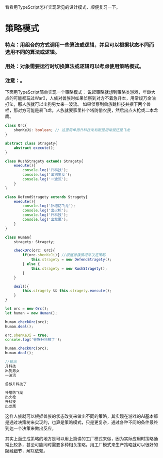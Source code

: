 看看用TypeScript怎样实现常见的设计模式，顺便复习一下。

# 策略模式

### 特点：用组合的方式调用一些算法或逻辑，并且可以根据状态不同而选用不同的算法或逻辑。

### 用处：对象需要运行时切换算法或逻辑可以考虑使用策略模式。

### 注意：。

下面用TypeScript简单实现一个策略模式：
说起策略就想到策略类游戏，年龄大点的可能都玩过War3，人族对兽族时如果侦察到对方不着急升本，用常规万金油打法，那人族就可以出狗男女来一波流。
如果侦察到兽族跳科技并摆下两个兽栏，那对方可能是暴飞龙，人族就要家里补个塔防偷农民，然后出点火枪或二本龙鹰。

```ts
class Orc{
    shenKeJi: boolean; // 这里简单用升科技来判断是用常规还是飞龙
}

abstract class Stragety{
    abstract execute();
}

class RushStragety extends Stragety{
    execute(){
        console.log('升科技');
        console.log('出狗男女');
        console.log('一波流');
    }
}

class DefendStragety extends Stragety{
    execute(){
        console.log('补塔防飞龙');
        console.log('出火枪');
        console.log('升科技');
        console.log('出龙鹰');
    }
}

class Human{
    stragety: Stragety;

    checkOrc(orc: Orc){
        if(orc.shenKeJi){ //根据兽族情况来决定策略
            this.stragety = new DefendStragety();
        } else {
            this.stragety = new RushStragety();
        }
    }

    deal(){
        this.stragety && this.stragety.execute();
    }
}

let orc = new Orc();
let human = new Human();

human.checkOrc(orc);
human.deal();

orc.shenKeJi = true;
console.log('兽族升科技了');

human.checkOrc(orc);
human.deal();

//输出
升科技
出狗男女
一波流

兽族升科技了

补塔防飞龙
出火枪
升科技
出龙鹰
```
这样人族就可以根据兽族的状态改变来做出不同的策略，其实现在游戏的AI基本都是通过决策树来实现的，也算是策略模式，只是更复杂，通过各种不同的条件最终到达一个决策来做出反应。

其实上面生成策略的地方是可以用上篇讲的工厂模式来做，因为实际应用时策略通常比较多，甚至可能同时需要多种相关策略，用工厂模式来生产策略就可以很好的隐藏细节，解除依赖。